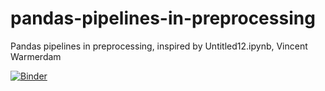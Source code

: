 # pandas-pipelines-in-preprocessing
Pandas pipelines in preprocessing, inspired by Untitled12.ipynb, Vincent Warmerdam

[![Binder](https://mybinder.org/badge_logo.svg)](https://mybinder.org/v2/gh/oort77/pandas-pipelines-in-preprocessing/HEAD)
